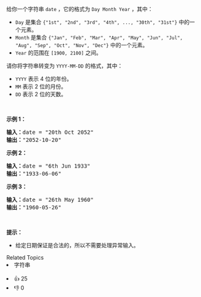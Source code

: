 <p>给你一个字符串&nbsp;<code>date</code>&nbsp;，它的格式为&nbsp;<code>Day Month Year</code>&nbsp;，其中：</p>

<ul> 
 <li><code>Day</code>&nbsp;是集合&nbsp;<code>{"1st", "2nd", "3rd", "4th", ..., "30th", "31st"}</code>&nbsp;中的一个元素。</li> 
 <li><code>Month</code>&nbsp;是集合&nbsp;<code>{"Jan", "Feb", "Mar", "Apr", "May", "Jun", "Jul", "Aug", "Sep", "Oct", "Nov", "Dec"}</code>&nbsp;中的一个元素。</li> 
 <li><code>Year</code>&nbsp;的范围在 ​<code>[1900, 2100]</code>&nbsp;之间。</li> 
</ul>

<p>请你将字符串转变为&nbsp;<code>YYYY-MM-DD</code>&nbsp;的格式，其中：</p>

<ul> 
 <li><code>YYYY</code>&nbsp;表示 4 位的年份。</li> 
 <li><code>MM</code>&nbsp;表示 2 位的月份。</li> 
 <li><code>DD</code>&nbsp;表示 2 位的天数。</li> 
</ul>

<p>&nbsp;</p>

<p><strong>示例 1：</strong></p>

<pre><strong>输入：</strong>date = "20th Oct 2052"
<strong>输出：</strong>"2052-10-20"
</pre>

<p><strong>示例 2：</strong></p>

<pre><strong>输入：</strong>date = "6th Jun 1933"
<strong>输出：</strong>"1933-06-06"
</pre>

<p><strong>示例 3：</strong></p>

<pre><strong>输入：</strong>date = "26th May 1960"
<strong>输出：</strong>"1960-05-26"
</pre>

<p>&nbsp;</p>

<p><strong>提示：</strong></p>

<ul> 
 <li>给定日期保证是合法的，所以不需要处理异常输入。</li> 
</ul>

<div><div>Related Topics</div><div><li>字符串</li></div></div><br><div><li>👍 25</li><li>👎 0</li></div>